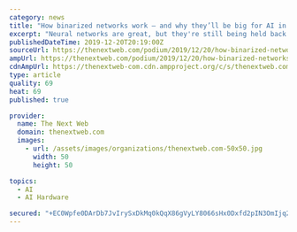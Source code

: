 ```yaml
---
category: news
title: "How binarized networks work — and why they’ll be big for AI in 2020"
excerpt: "Neural networks are great, but they're still being held back by cost and energy, but binarized networks might fix that. CTO, XMOS — Henk is a computer architecture and chip/tool design guru, with over 20 years of academia at the universities of Bristol and Amsterdam. Henk is a computer architecture and chip/tool design guru, with over 20 ..."
publishedDateTime: 2019-12-20T20:19:00Z
sourceUrl: https://thenextweb.com/podium/2019/12/20/how-binarized-networks-work-and-why-theyll-be-big-for-ai-in-2020/
ampUrl: https://thenextweb.com/podium/2019/12/20/how-binarized-networks-work-and-why-theyll-be-big-for-ai-in-2020/amp/
cdnAmpUrl: https://thenextweb-com.cdn.ampproject.org/c/s/thenextweb.com/podium/2019/12/20/how-binarized-networks-work-and-why-theyll-be-big-for-ai-in-2020/amp/
type: article
quality: 69
heat: 69
published: true

provider:
  name: The Next Web
  domain: thenextweb.com
  images:
    - url: /assets/images/organizations/thenextweb.com-50x50.jpg
      width: 50
      height: 50

topics:
  - AI
  - AI Hardware

secured: "+EC0Wpfe0DArDb7JvIrySxDkMq0kQqX86gVyLY8066sHx0Dxfd2pIN3OmIjq2lvwn3TsT/W5lJunxSp7ol7LTKFHpLAkmONzSQCPX+yjFUhmiGE1eAtI7I6+T4jqJK3/VCiaFDYSxOaml1iwsQGNEvYXzxWuOjAeRW1TB+uDOz0KcQLMusDTkNnVE8hsCV3L9dpXLRwwMKeY+19sMOAro1Ep4MXCC6nRzRumwFeRa8qQS9x9U8dFuJi+ejnBK+L4MZXfpebrYAQgRUk3w+RSmw==;Yr0VVfxBVoz9kofdynUe4Q=="
---
```



